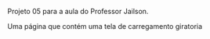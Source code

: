 Projeto 05 para a aula do Professor Jailson.

Uma página que contém uma tela de carregamento giratoria
